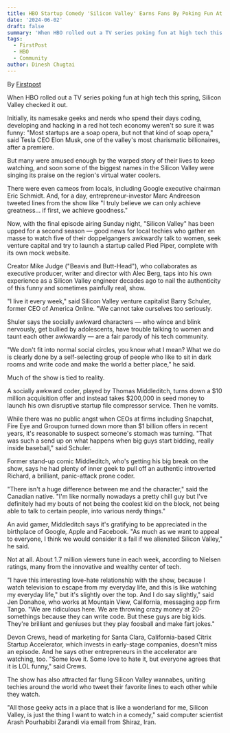 ```yaml
---
title: HBO Startup Comedy 'Silicon Valley' Earns Fans By Poking Fun At Tech Community
date: '2024-06-02'
draft: false
summary: 'When HBO rolled out a TV series poking fun at high tech this spring, Silicon Valley checked it out.'
tags:
  - FirstPost
  - HBO
  - Community
author: Dinesh Chugtai
---
```


By [Firstpost](https://www.firstpost.com/tech/news-analysis/hbos-mockumentary-silicon-valley-finds-fans-tech-3652309.html)

When HBO rolled out a TV series poking fun at high tech this spring, Silicon Valley checked it out.

Initially, its namesake geeks and nerds who spend their days coding, developing and hacking in a red hot tech economy weren't so sure it was funny: "Most startups are a soap opera, but not that kind of soap opera," said Tesla CEO Elon Musk, one of the valley's most charismatic billionaires, after a premiere.

But many were amused enough by the warped story of their lives to keep watching, and soon some of the biggest names in the Silicon Valley were singing its praise on the region's virtual water coolers.

There were even cameos from locals, including Google executive chairman Eric Schmidt. And, for a day, entrepreneur-investor Marc Andreeson tweeted lines from the show like "I truly believe we can only achieve greatness... if first, we achieve goodness."

Now, with the final episode airing Sunday night, "Silicon Valley" has been upped for a second season — good news for local techies who gather en masse to watch five of their doppelgangers awkwardly talk to women, seek venture capital and try to launch a startup called Pied Piper, complete with its own mock website.

Creator Mike Judge ("Beavis and Butt-Head"), who collaborates as executive producer, writer and director with Alec Berg, taps into his own experience as a Silicon Valley engineer decades ago to nail the authenticity of this funny and sometimes painfully real, show.

"I live it every week," said Silicon Valley venture capitalist Barry Schuler, former CEO of America Online. "We cannot take ourselves too seriously.

Shuler says the socially awkward characters — who wince and blink nervously, get bullied by adolescents, have trouble talking to women and taunt each other awkwardly — are a fair parody of his tech community.

"We don't fit into normal social circles, you know what I mean? What we do is clearly done by a self-selecting group of people who like to sit in dark rooms and write code and make the world a better place," he said.

Much of the show is tied to reality.

A socially awkward coder, played by Thomas Middleditch, turns down a $10 million acquisition offer and instead takes $200,000 in seed money to launch his own disruptive startup file compressor service. Then he vomits.

While there was no public angst when CEOs at firms including Snapchat, Fire Eye and Groupon turned down more than $1 billion offers in recent years, it's reasonable to suspect someone's stomach was turning. "That was such a send up on what happens when big guys start bidding, really inside baseball," said Schuler.

Former stand-up comic Middleditch, who's getting his big break on the show, says he had plenty of inner geek to pull off an authentic introverted Richard, a brilliant, panic-attack prone coder.

"There isn't a huge difference between me and the character," said the Canadian native. "I'm like normally nowadays a pretty chill guy but I've definitely had my bouts of not being the coolest kid on the block, not being able to talk to certain people, into various nerdy things."

An avid gamer, Middleditch says it's gratifying to be appreciated in the birthplace of Google, Apple and Facebook. "As much as we want to appeal to everyone, I think we would consider it a fail if we alienated Silicon Valley," he said.

Not at all. About 1.7 million viewers tune in each week, according to Nielsen ratings, many from the innovative and wealthy center of tech.

"I have this interesting love-hate relationship with the show, because I watch television to escape from my everyday life, and this is like watching my everyday life," but it's slightly over the top. And I do say slightly," said Jen Donahoe, who works at Mountain View, California, messaging app firm Tango. "We are ridiculous here. We are throwing crazy money at 20-somethings because they can write code. But these guys are big kids. They're brilliant and geniuses but they play foosball and make fart jokes."

Devon Crews, head of marketing for Santa Clara, California-based Citrix Startup Accelerator, which invests in early-stage companies, doesn't miss an episode. And he says other entrepreneurs in the accelerator are watching, too. "Some love it. Some love to hate it, but everyone agrees that it is LOL funny," said Crews.

The show has also attracted far flung Silicon Valley wannabes, uniting techies around the world who tweet their favorite lines to each other while they watch.

"All those geeky acts in a place that is like a wonderland for me, Silicon Valley, is just the thing I want to watch in a comedy," said computer scientist Arash Pourhabibi Zarandi via email from Shiraz, Iran.
